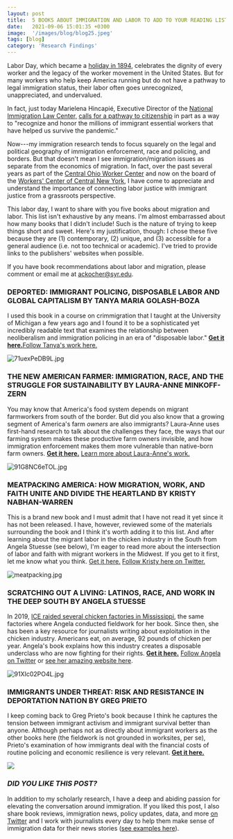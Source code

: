 ```yaml
---
layout: post
title:  5 BOOKS ABOUT IMMIGRATION AND LABOR TO ADD TO YOUR READING LIST THIS LABOR DAY
date:   2021-09-06 15:01:35 +0300
image:  '/images/blog/blog25.jpeg' 
tags: [blog]
category: 'Research Findings'
---
```


Labor Day, which became a [holiday in 1894](https://www.history.com/topics/holidays/labor-day-1), celebrates the dignity of every worker and the legacy of the worker movement in the United States. But for many workers who help keep America running but do not have a pathway to legal immigration status, their labor often goes unrecognized, unappreciated, and undervalued.

In fact, just today Marielena Hincapié, Executive Director of the [National Immigration Law Center,](https://www.nilc.org/) [calls for a pathway to citizenship](https://www.newsweek.com/this-labor-day-lets-honor-immigrants-pathway-citizenship-opinion-1625109) in part as a way to "recognize and honor the millions of immigrant essential workers that have helped us survive the pandemic."

Now---my immigration research tends to focus squarely on the legal and political geography of immigration enforcement, race and policing, and borders. But that doesn't mean I see immigration/migration issues as separate from the economics of migration. In fact, over the past several years as part of the [Central Ohio Worker Center](https://centralohioworkercenter.org/) and now on the board of the [Workers' Center of Central New York](https://www.workerscny.org/en/home/), I have come to appreciate and understand the importance of connecting labor justice with immigrant justice from a grassroots perspective.

This labor day, I want to share with you five books about migration and labor. This list isn't exhaustive by any means. I'm almost embarrassed about how many books that I didn't include! Such is the nature of trying to keep things short and sweet. Here's my justification, though: I chose these five because they are (1) contemporary, (2) unique, and (3) accessible for a general audience (i.e. not too technical or academic). I've tried to provide links to the publishers' websites when possible.

If you have book recommendations about labor and migration, please comment or email me at ackocher@syr.edu.

### DEPORTED: IMMIGRANT POLICING, DISPOSABLE LABOR AND GLOBAL CAPITALISM BY TANYA MARIA GOLASH-BOZA

I used this book in a course on crimmigration that I taught at the University of Michigan a few years ago and I found it to be a sophisticated yet incredibly readable text that examines the relationship between neoliberalism and immigration policing in an era of "disposable labor." [**Get it here.**](https://nyupress.org/9781479843978/deported/)[Follow Tanya's work here.](https://sites.ucmerced.edu/tanyagolash-boza)

![71uexPeDB9L.jpg](/images/blog/blog25-1.jpg)

### THE NEW AMERICAN FARMER: IMMIGRATION, RACE, AND THE STRUGGLE FOR SUSTAINABILITY BY LAURA-ANNE MINKOFF-ZERN

You may know that America's food system depends on migrant farmworkers from south of the border. But did you also know that a growing segment of America's farm *owners* are also immigrants? Laura-Anne uses first-hand research to talk about the challenges they face, the ways that our farming system makes these productive farm owners invisible, and how immigration enforcement makes them more vulnerable than native-born farm owners. [**Get it here.**](https://mitpress.mit.edu/books/new-american-farmer) [Learn more about Laura-Anne's work.](https://www.drminkoffzern.com/)

![91G8NC6eTOL.jpg](/images/blog/blog25-2.jpg)

### MEATPACKING AMERICA: HOW MIGRATION, WORK, AND FAITH UNITE AND DIVIDE THE HEARTLAND BY KRISTY NABHAN-WARREN

This is a brand new book and I must admit that I have not read it yet since it has not been released. I have, however, reviewed some of the materials surrounding the book and I think it's worth adding it to this list. And after learning about the migrant labor in the chicken industry in the South from Angela Stuesse (see below), I'm eager to read more about the intersection of labor and faith with migrant workers in the Midwest. If you get to it first, let me know what you think. [Get it here.](https://www.foyles.co.uk/witem/philosophy-psychology-social-sciences/meatpacking-america-how-migration,kristy-nabhanwarren-9781469663487) [Follow Kristy here on Twitter.](https://twitter.com/KristyNabhan)

![meatpacking.jpg](/images/blog/blog25-3.jpg)

### SCRATCHING OUT A LIVING: LATINOS, RACE, AND WORK IN THE DEEP SOUTH BY ANGELA STUESSE

In 2019, [ICE raided several chicken factories in Mississippi](https://www.nytimes.com/2019/12/28/us/mississippi-ice-raids-poultry-plants.html), the same factories where Angela conducted fieldwork for her book. Since then, she has been a key resource for journalists writing about exploitation in the chicken industry. Americans eat, on average, 92 pounds of chicken per year. Angela's book explains how this industry creates a disposable underclass who are now fighting for their rights. [**Get it here.**](https://www.amazon.com/Scratching-Out-Living-California-Anthropology/dp/0520287215) [Follow Angela on Twitter](https://twitter.com/astuesse) or [see her amazing website here](http://www.angelastuesse.com/).

![91XIc02PO4L.jpg](/images/blog/blog25-4.jpg)

### IMMIGRANTS UNDER THREAT: RISK AND RESISTANCE IN DEPORTATION NATION BY GREG PRIETO

I keep coming back to Greg Prieto's book because I think he captures the tension between immigrant activism and immigrant survival better than anyone. Although perhaps not as directly about immigrant workers as the other books here (the fieldwork is not grounded in worksites, per se), Prieto's examination of how immigrants deal with the financial costs of routine policing and economic resilience is very relevant. [**Get it here.**](https://www.amazon.com/Immigrants-Under-Threat-Resistance-Deportation/dp/1479821462)

![](/images/blog/blog25-5.jpg)

### *DID YOU LIKE THIS POST?*

In addition to my scholarly research, I have a deep and abiding passion for elevating the conversation around immigration. If you liked this post, I also share book reviews, immigration news, policy updates, data, and more [on Twitter](https://twitter.com/ackocher) and I work with journalists every day to help them make sense of immigration data for their news stories ([see examples here](https://www.austinkocher.com/in-the-news)).

